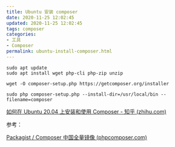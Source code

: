 ```yaml
---
title: Ubuntu 安装 composer
date: 2020-11-25 12:02:45
updated: 2020-11-25 12:02:45
tags: composer
categories: 
- 工具
- Composer
permalink: ubuntu-install-composer.html
---
```


```
sudo apt update
sudo apt install wget php-cli php-zip unzip
```

```
wget -O composer-setup.php https://getcomposer.org/installer
```

```
sudo php composer-setup.php --install-dir=/usr/local/bin --filename=composer
```



[如何在 Ubuntu 20.04 上安装和使用 Composer - 知乎 (zhihu.com)](https://zhuanlan.zhihu.com/p/149309514)

参考：

[Packagist / Composer 中国全量镜像 (phpcomposer.com)](https://pkg.phpcomposer.com/#how-to-install-composer)

